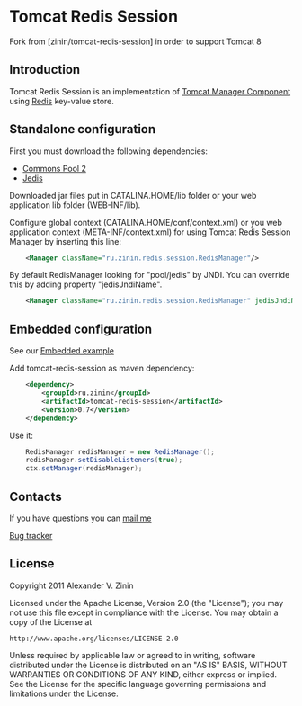 # Tomcat Redis Session

Fork from [zinin/tomcat-redis-session] in order to support Tomcat 8

## Introduction
Tomcat Redis Session is an implementation of
[Tomcat Manager Component](http://tomcat.apache.org/tomcat-7.0-doc/config/manager.html)
using [Redis](http://redis.io/) key-value store.

## Standalone configuration

First you must download the following dependencies:

- [Commons Pool 2](http://commons.apache.org/pool/)
- [Jedis](https://github.com/xetorthio/jedis)

Downloaded jar files put in CATALINA.HOME/lib folder or your web application lib folder (WEB-INF/lib).

Configure global context (CATALINA.HOME/conf/context.xml) or you web application context (META-INF/context.xml) for using Tomcat Redis Session Manager by inserting this line:

```xml
    <Manager className="ru.zinin.redis.session.RedisManager"/>
```

By default RedisManager looking for "pool/jedis" by JNDI. You can override this by adding property "jedisJndiName".

```xml
    <Manager className="ru.zinin.redis.session.RedisManager" jedisJndiName="custom/jndi/path"/>
```

## Embedded configuration

See our [Embedded example](https://github.com/zinin/tomcat-redis-session-example)

Add tomcat-redis-session as maven dependency:

```xml
    <dependency>
        <groupId>ru.zinin</groupId>
        <artifactId>tomcat-redis-session</artifactId>
        <version>0.7</version>
    </dependency>
```

Use it:
    
```java
    RedisManager redisManager = new RedisManager();
    redisManager.setDisableListeners(true);
    ctx.setManager(redisManager);
```

## Contacts

If you have questions you can [mail me](mailto:mail@zinin.ru)

[Bug tracker](https://github.com/zinin/tomcat-redis-session/issues?state=open)

## License
Copyright 2011 Alexander V. Zinin

Licensed under the Apache License, Version 2.0 (the "License");
you may not use this file except in compliance with the License.
You may obtain a copy of the License at

    http://www.apache.org/licenses/LICENSE-2.0

Unless required by applicable law or agreed to in writing, software
distributed under the License is distributed on an "AS IS" BASIS,
WITHOUT WARRANTIES OR CONDITIONS OF ANY KIND, either express or implied.
See the License for the specific language governing permissions and
limitations under the License.
